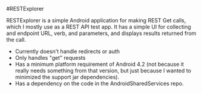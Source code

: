 #RESTExplorer


RESTExplorer is a simple Android application for making REST Get calls, which I mostly use as a REST API test app. It
has a simple UI for collecting and endpoint URL, verb, and parameters, and displays results returned from
the call.

- Currently doesn't handle redirects or auth
- Only handles "get" requests
- Has a minimum platform requirement of Android 4.2 (not because it really needs something from that version,
but just because I wanted to minimized the support jar dependencies).
- Has a dependency on the code in the AndroidSharedServices repo.

